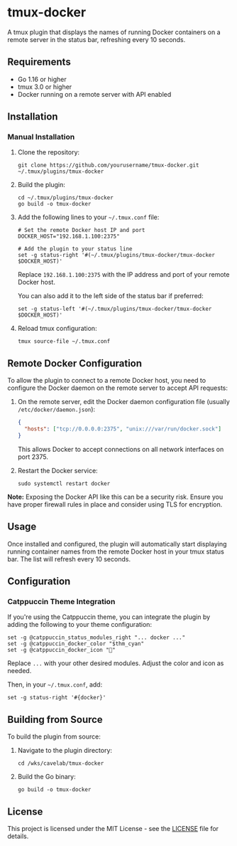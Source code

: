 # tmux-docker

A tmux plugin that displays the names of running Docker containers on a remote server in the status bar, refreshing every 10 seconds.

## Requirements

- Go 1.16 or higher
- tmux 3.0 or higher
- Docker running on a remote server with API enabled

## Installation

### Manual Installation

1. Clone the repository:

   ```
   git clone https://github.com/yourusername/tmux-docker.git ~/.tmux/plugins/tmux-docker
   ```

2. Build the plugin:

   ```
   cd ~/.tmux/plugins/tmux-docker
   go build -o tmux-docker
   ```

3. Add the following lines to your `~/.tmux.conf` file:

   ```
   # Set the remote Docker host IP and port
   DOCKER_HOST="192.168.1.100:2375"
   
   # Add the plugin to your status line
   set -g status-right '#(~/.tmux/plugins/tmux-docker/tmux-docker $DOCKER_HOST)'
   ```

   Replace `192.168.1.100:2375` with the IP address and port of your remote Docker host.

   You can also add it to the left side of the status bar if preferred:

   ```
   set -g status-left '#(~/.tmux/plugins/tmux-docker/tmux-docker $DOCKER_HOST)'
   ```

4. Reload tmux configuration:

   ```
   tmux source-file ~/.tmux.conf
   ```

## Remote Docker Configuration

To allow the plugin to connect to a remote Docker host, you need to configure the Docker daemon on the remote server to accept API requests:

1. On the remote server, edit the Docker daemon configuration file (usually `/etc/docker/daemon.json`):

   ```json
   {
     "hosts": ["tcp://0.0.0.0:2375", "unix:///var/run/docker.sock"]
   }
   ```

   This allows Docker to accept connections on all network interfaces on port 2375.

2. Restart the Docker service:

   ```
   sudo systemctl restart docker
   ```

**Note:** Exposing the Docker API like this can be a security risk. Ensure you have proper firewall rules in place and consider using TLS for encryption.

## Usage

Once installed and configured, the plugin will automatically start displaying running container names from the remote Docker host in your tmux status bar. The list will refresh every 10 seconds.

## Configuration

### Catppuccin Theme Integration

If you're using the Catppuccin theme, you can integrate the plugin by adding the following to your theme configuration:

```
set -g @catppuccin_status_modules_right "... docker ..."
set -g @catppuccin_docker_color "$thm_cyan"
set -g @catppuccin_docker_icon "🐳"
```

Replace `...` with your other desired modules. Adjust the color and icon as needed.

Then, in your `~/.tmux.conf`, add:

```
set -g status-right '#{docker}'
```

## Building from Source

To build the plugin from source:

1. Navigate to the plugin directory:

   ```
   cd /wks/cavelab/tmux-docker
   ```

2. Build the Go binary:

   ```
   go build -o tmux-docker
   ```

## License

This project is licensed under the MIT License - see the [LICENSE](LICENSE) file for details.
